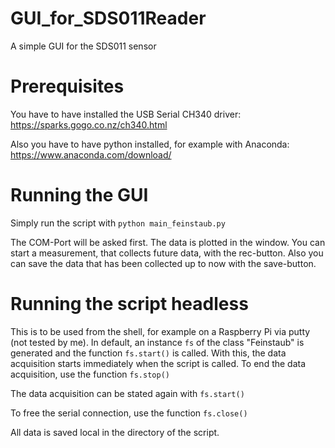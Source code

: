 # GUI_for_SDS011Reader
A simple GUI for the SDS011 sensor

# Prerequisites
You have to have installed the USB Serial CH340 driver: https://sparks.gogo.co.nz/ch340.html

Also you have to have python installed, for example with Anaconda: https://www.anaconda.com/download/

# Running the GUI
Simply run the script with
`python main_feinstaub.py`

The COM-Port will be asked first. The data is plotted in the window. You can start a measurement, that collects future data, with the rec-button. Also you can save the data that has been collected up to now with the save-button.

# Running the script headless
This is to be used from the shell, for example on a Raspberry Pi via putty (not tested by me). In default, an instance `fs` of the class "Feinstaub" is generated and the function `fs.start()` is called. With this, the data acquisition starts immediately when the script is called. To end the data acquisition, use the function 
`fs.stop()`

The data acquisition can be stated again with 
`fs.start()`

To free the serial connection, use the function
`fs.close()`

All data is saved local in the directory of the script.
